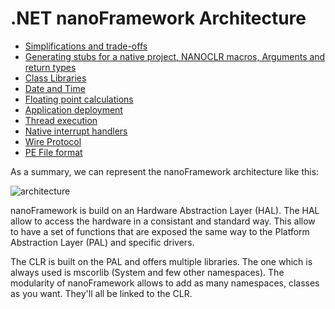 # .NET **nanoFramework** Architecture

- [Simplifications and trade-offs](simplifications-and-trade-offs.md)
- [Generating stubs for a native project, NANOCLR macros, Arguments and return types](nanoclr-stub-args.md)
- [Class Libraries](class-libraries.md)
- [Date and Time](date-and-time.md)
- [Floating point calculations](floating-point-calculations.md)
- [Application deployment](deployment.md)
- [Thread execution](thread-execution.md)
- [Native interrupt handlers](native-interrupt-handlers.md)
- [Wire Protocol](wire-protocol.md)
- [PE File format](pe-file/index.md)

As a summary, we can represent the nanoFramework architecture like this:

![architecture](../../images/architecture.png)

nanoFramework is build on an Hardware Abstraction Layer (HAL). The HAL allow to access the hardware in a consistant and standard way. This allow to have a set of functions that are exposed the same way to the Platform Abstraction Layer (PAL) and specific drivers.

The CLR is built on the PAL and offers multiple libraries. The one which is always used is mscorlib (System and few other namespaces). The modularity of nanoFramework allows to add as many namespaces, classes as you want. They'll all be linked to the CLR.
